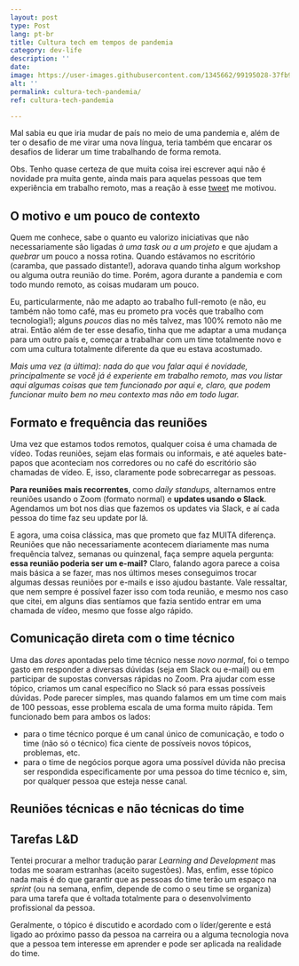 ```yaml
---
layout: post
type: Post
lang: pt-br
title: Cultura tech em tempos de pandemia
category: dev-life
description: ''
date: 
image: https://user-images.githubusercontent.com/1345662/99195028-37fb9180-2751-11eb-9551-a40efe970757.jpg
alt: ''
permalink: cultura-tech-pandemia/
ref: cultura-tech-pandemia

---
```

Mal sabia eu que iria mudar de país no meio de uma pandemia e, além de ter o desafio de me virar uma nova língua, teria também que encarar os desafios de liderar um time trabalhando de forma remota.

Obs. Tenho quase certeza de que muita coisa irei escrever aqui não é novidade pra muita gente, ainda mais para aquelas pessoas que tem experiência em trabalho remoto, mas a reação à esse [tweet](https://twitter.com/raphaelfabeni/status/1336263682628722689 "Link de um tweet falando sobre a minha idéia ed escrever sobre o dia a dia do time em época de pandemia.") me motivou.

## O motivo e um pouco de contexto

Quem me conhece, sabe o quanto eu valorizo iniciativas que não necessariamente são ligadas _à uma task ou a um projeto_ e que ajudam a _quebrar_ um pouco a nossa rotina. Quando estávamos no escritório (caramba, que passado distante!), adorava quando tinha algum workshop ou alguma outra reunião do time. Porém, agora durante a pandemia e com todo mundo remoto, as coisas mudaram um pouco.

Eu, particularmente, não me adapto ao trabalho full-remoto (e não, eu também não tomo café, mas eu prometo pra vocês que trabalho com tecnologia!); alguns _poucos_ dias no mês talvez, mas 100% remoto não me atrai. Então além de ter esse desafio, tinha que me adaptar a uma mudança para um outro país e, começar a trabalhar com um time totalmente novo e com uma cultura totalmente diferente da que eu estava acostumado.

_Mais uma vez (a última): nada do que vou falar aqui é novidade, principalmente se você já é experiente em trabalho remoto, mas vou listar aqui algumas coisas que tem funcionado por aqui e, claro, que podem funcionar muito bem no meu contexto mas não em todo lugar._

## Formato e frequência das reuniões

Uma vez que estamos todos remotos, qualquer coisa é uma chamada de vídeo. Todas reuniões, sejam elas formais ou informais, e até aqueles bate-papos que aconteciam nos corredores ou no café do escritório são chamadas de vídeo. E, isso, claramente pode sobrecarregar as pessoas.

**Para reuniões mais recorrentes**, como _daily standups_, alternamos entre reuniões usando o Zoom (formato normal) e **updates usando o Slack**. Agendamos um bot nos dias que fazemos os updates via Slack, e aí cada pessoa do time faz seu update por lá.

E agora, uma coisa clássica, mas que prometo que faz MUITA diferença. Reuniões que não necessariamente acontecem diariamente mas numa frequência talvez, semanas ou quinzenal, faça sempre aquela pergunta: **essa reunião poderia ser um e-mail?** Claro, falando agora parece a coisa mais básica a se fazer, mas nos últimos meses conseguimos trocar algumas dessas reuniões por e-mails e isso ajudou bastante. Vale ressaltar, que nem sempre é possível fazer isso com toda reunião, e mesmo nos caso que citei, em alguns dias sentíamos que fazia sentido entrar em uma chamada de vídeo, mesmo que fosse algo rápido.

## Comunicação direta com o time técnico

Uma das _dores_ apontadas pelo time técnico nesse _novo normal_, foi o tempo gasto em responder a diversas dúvidas (seja em Slack ou e-mail) ou em participar de supostas conversas rápidas no Zoom. Pra ajudar com esse tópico, criamos um canal específico no Slack só para essas possíveis dúvidas. Pode parecer simples, mas quando falamos em um time com mais de 100 pessoas, esse problema escala de uma forma muito rápida. Tem funcionado bem para ambos os lados:

* para o time técnico porque é um canal único de comunicação, e todo o time (não só o técnico) fica ciente de possíveis novos tópicos, problemas, etc.
* para o time de negócios porque agora uma possível dúvida não precisa ser respondida especificamente por uma pessoa do time técnico e, sim, por qualquer pessoa que esteja nesse canal.

## Reuniões técnicas e não técnicas do time

## Tarefas L&D

Tentei procurar a melhor tradução parar _Learning and Development_ mas todas me soaram estranhas (aceito sugestões). Mas, enfim, esse tópico nada mais é do que garantir que as pessoas do time terão um espaço na _sprint_ (ou na semana, enfim, depende de como o seu time se organiza) para uma tarefa que é voltada totalmente para o desenvolvimento profissional da pessoa.

Geralmente, o tópico é discutido e acordado com o líder/gerente e está ligado ao próximo passo da pessoa na carreira ou a alguma tecnologia nova que a pessoa tem interesse em aprender e pode ser aplicada na realidade do time.